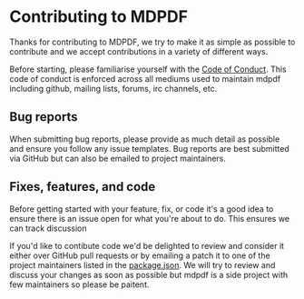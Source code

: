 # Contributing to MDPDF

Thanks for contributing to MDPDF, we try to make it as simple as possible to contribute and we accept contributions in a variety of different ways.

Before starting, please familiarise yourself with the [Code of Conduct](./CODE_OF_CONDUCT.md). This code of conduct is enforced across all mediums used to maintain mdpdf including github, mailing lists, forums, irc channels, etc.

## Bug reports

When submitting bug reports, please provide as much detail as possible and ensure you follow any issue templates. Bug reports are best submitted via GitHub but can also be emailed to project maintainers.

## Fixes, features, and code

Before getting started with your feature, fix, or code it's a good idea to ensure there is an issue open for what you're about to do. This ensures we can track discussion 

If you'd like to contibute code we'd be delighted to review and consider it either over GitHub pull requests or by emailing a patch it to one of the project maintainers listed in the [package.json](./package.json). We will try to review and discuss your changes as soon as possible but mdpdf is a side project with few maintainers so please be paitent.
